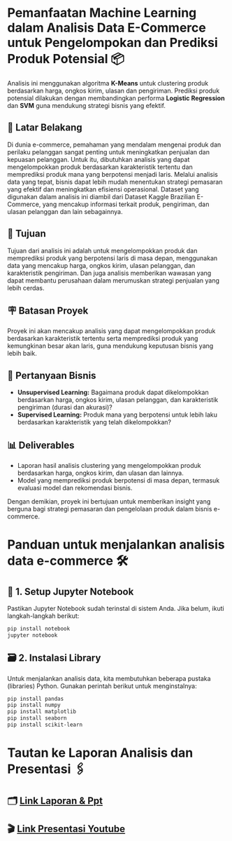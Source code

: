 # Pemanfaatan Machine Learning dalam Analisis Data E-Commerce untuk Pengelompokan dan Prediksi Produk Potensial 📦

Analisis ini menggunakan algoritma **K-Means** untuk clustering produk berdasarkan harga, ongkos kirim, ulasan dan pengiriman. Prediksi produk potensial dilakukan dengan membandingkan performa **Logistic Regression** dan **SVM** guna mendukung strategi bisnis yang efektif.

## 🛒 Latar Belakang

Di dunia e-commerce, pemahaman yang mendalam mengenai produk dan perilaku pelanggan sangat penting untuk meningkatkan penjualan dan kepuasan pelanggan. Untuk itu, dibutuhkan analisis yang dapat mengelompokkan produk berdasarkan karakteristik tertentu dan memprediksi produk mana yang berpotensi menjadi laris. Melalui analisis data yang tepat, bisnis dapat lebih mudah menentukan strategi pemasaran yang efektif dan meningkatkan efisiensi operasional. Dataset yang digunakan dalam analisis ini diambil dari Dataset Kaggle Brazilian E-Commerce, yang mencakup informasi terkait produk, pengiriman, dan ulasan pelanggan dan lain sebagainnya.

## 🎯 Tujuan

Tujuan dari analisis ini adalah untuk mengelompokkan produk dan memprediksi produk yang berpotensi laris di masa depan, menggunakan data yang mencakup harga, ongkos kirim, ulasan pelanggan, dan karakteristik pengiriman. Dan juga analisis memberikan wawasan yang dapat membantu perusahaan dalam merumuskan strategi penjualan yang lebih cerdas.

## 🪧 Batasan Proyek

Proyek ini akan mencakup analisis yang dapat mengelompokkan produk berdasarkan karakteristik tertentu serta memprediksi produk yang kemungkinan besar akan laris, guna mendukung keputusan bisnis yang lebih baik.

## 📑 Pertanyaan Bisnis

- **Unsupervised Learning:** Bagaimana produk dapat dikelompokkan berdasarkan harga, ongkos kirim, ulasan pelanggan, dan karakteristik pengiriman (durasi dan akurasi)?
- **Supervised Learning:** Produk mana yang berpotensi untuk lebih laku berdasarkan karakteristik yang telah dikelompokkan?

## 📊 Deliverables

- Laporan hasil analisis clustering yang mengelompokkan produk berdasarkan harga, ongkos kirim, dan ulasan dan lainnya.
- Model yang memprediksi produk berpotensi di masa depan, termasuk evaluasi model dan rekomendasi bisnis.

Dengan demikian, proyek ini bertujuan untuk memberikan insight yang berguna bagi strategi pemasaran dan pengelolaan produk dalam bisnis e-commerce.

# Panduan untuk menjalankan analisis data e-commerce 🛠️

## 📀 1. Setup Jupyter Notebook

Pastikan Jupyter Notebook sudah terinstal di sistem Anda. Jika belum, ikuti langkah-langkah berikut:

```bash
pip install notebook
jupyter notebook
```

## 🗃️ 2. Instalasi Library

Untuk menjalankan analisis data, kita membutuhkan beberapa pustaka (libraries) Python. Gunakan perintah berikut untuk menginstalnya:

```bash
pip install pandas
pip install numpy
pip install matplotlib
pip install seaborn
pip install scikit-learn
```

# Tautan ke Laporan Analisis dan Presentasi 🖇️

## 🗂️ [Link Laporan & Ppt](https://drive.google.com/drive/folders/1Bx0iGIXtDx0dPQmd8BwpMCeon6jUZ0p2?usp=sharing)

## 🎬 [Link Presentasi Youtube](https://youtu.be/apkLgvqztQE?si=MZ4mbtN8hsQzrRqC)
